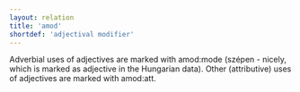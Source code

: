 ```yaml
---
layout: relation
title: 'amod'
shortdef: 'adjectival modifier'
---
```


Adverbial uses of adjectives are marked with amod:mode (szépen - nicely, which is marked as adjective in the Hungarian data). Other (attributive) uses of adjectives are marked with amod:att.
<!-- Interlanguage links updated Út zář 29 18:41:07 CEST 2020 -->

